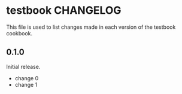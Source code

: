 # testbook CHANGELOG

This file is used to list changes made in each version of the testbook cookbook.

## 0.1.0

Initial release.

- change 0
- change 1

